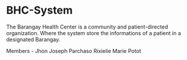 # BHC-System
The Barangay Health Center is a community and patient-directed organization. Where the system store the informations of a patient in a designated Barangay.

Members - Jhon Joseph Parchaso 
          Rixielie Marie Potot
